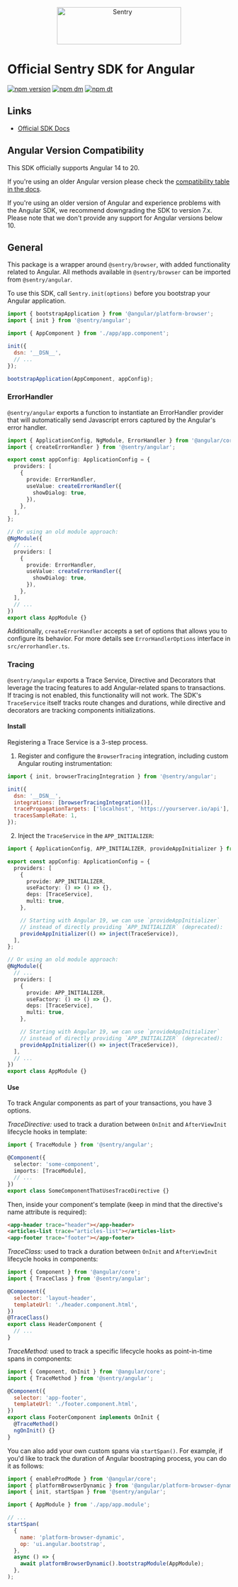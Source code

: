 <p align="center">
  <a href="https://sentry.io/?utm_source=github&utm_medium=logo" target="_blank">
    <img src="https://sentry-brand.storage.googleapis.com/sentry-wordmark-dark-280x84.png" alt="Sentry" width="280" height="84">
  </a>
</p>

# Official Sentry SDK for Angular

[![npm version](https://img.shields.io/npm/v/@sentry/angular.svg)](https://www.npmjs.com/package/@sentry/angular)
[![npm dm](https://img.shields.io/npm/dm/@sentry/angular.svg)](https://www.npmjs.com/package/@sentry/angular)
[![npm dt](https://img.shields.io/npm/dt/@sentry/angular.svg)](https://www.npmjs.com/package/@sentry/angular)

## Links

- [Official SDK Docs](https://docs.sentry.io/platforms/javascript/angular/)

## Angular Version Compatibility

This SDK officially supports Angular 14 to 20.

If you're using an older Angular version please check the
[compatibility table in the docs](https://docs.sentry.io/platforms/javascript/guides/angular/#angular-version-compatibility).

If you're using an older version of Angular and experience problems with the Angular SDK, we recommend downgrading the
SDK to version 7.x. Please note that we don't provide any support for Angular versions below 10.

## General

This package is a wrapper around `@sentry/browser`, with added functionality related to Angular. All methods available
in `@sentry/browser` can be imported from `@sentry/angular`.

To use this SDK, call `Sentry.init(options)` before you bootstrap your Angular application.

```javascript
import { bootstrapApplication } from '@angular/platform-browser';
import { init } from '@sentry/angular';

import { AppComponent } from './app/app.component';

init({
  dsn: '__DSN__',
  // ...
});

bootstrapApplication(AppComponent, appConfig);
```

### ErrorHandler

`@sentry/angular` exports a function to instantiate an ErrorHandler provider that will automatically send Javascript
errors captured by the Angular's error handler.

```ts
import { ApplicationConfig, NgModule, ErrorHandler } from '@angular/core';
import { createErrorHandler } from '@sentry/angular';

export const appConfig: ApplicationConfig = {
  providers: [
    {
      provide: ErrorHandler,
      useValue: createErrorHandler({
        showDialog: true,
      }),
    },
  ],
};

// Or using an old module approach:
@NgModule({
  // ...
  providers: [
    {
      provide: ErrorHandler,
      useValue: createErrorHandler({
        showDialog: true,
      }),
    },
  ],
  // ...
})
export class AppModule {}
```

Additionally, `createErrorHandler` accepts a set of options that allows you to configure its behavior. For more details
see `ErrorHandlerOptions` interface in `src/errorhandler.ts`.

### Tracing

`@sentry/angular` exports a Trace Service, Directive and Decorators that leverage the tracing features to add
Angular-related spans to transactions. If tracing is not enabled, this functionality will not work. The SDK's
`TraceService` itself tracks route changes and durations, while directive and decorators are tracking components
initializations.

#### Install

Registering a Trace Service is a 3-step process.

1. Register and configure the `BrowserTracing` integration, including custom Angular routing instrumentation:

```javascript
import { init, browserTracingIntegration } from '@sentry/angular';

init({
  dsn: '__DSN__',
  integrations: [browserTracingIntegration()],
  tracePropagationTargets: ['localhost', 'https://yourserver.io/api'],
  tracesSampleRate: 1,
});
```

2. Inject the `TraceService` in the `APP_INITIALIZER`:

```ts
import { ApplicationConfig, APP_INITIALIZER, provideAppInitializer } from '@angular/core';

export const appConfig: ApplicationConfig = {
  providers: [
    {
      provide: APP_INITIALIZER,
      useFactory: () => () => {},
      deps: [TraceService],
      multi: true,
    },

    // Starting with Angular 19, we can use `provideAppInitializer`
    // instead of directly providing `APP_INITIALIZER` (deprecated):
    provideAppInitializer(() => inject(TraceService)),
  ],
};

// Or using an old module approach:
@NgModule({
  // ...
  providers: [
    {
      provide: APP_INITIALIZER,
      useFactory: () => () => {},
      deps: [TraceService],
      multi: true,
    },

    // Starting with Angular 19, we can use `provideAppInitializer`
    // instead of directly providing `APP_INITIALIZER` (deprecated):
    provideAppInitializer(() => inject(TraceService)),
  ],
  // ...
})
export class AppModule {}
```

#### Use

To track Angular components as part of your transactions, you have 3 options.

_TraceDirective:_ used to track a duration between `OnInit` and `AfterViewInit` lifecycle hooks in template:

```ts
import { TraceModule } from '@sentry/angular';

@Component({
  selector: 'some-component',
  imports: [TraceModule],
  // ...
})
export class SomeComponentThatUsesTraceDirective {}
```

Then, inside your component's template (keep in mind that the directive's name attribute is required):

```html
<app-header trace="header"></app-header>
<articles-list trace="articles-list"></articles-list>
<app-footer trace="footer"></app-footer>
```

_TraceClass:_ used to track a duration between `OnInit` and `AfterViewInit` lifecycle hooks in components:

```javascript
import { Component } from '@angular/core';
import { TraceClass } from '@sentry/angular';

@Component({
  selector: 'layout-header',
  templateUrl: './header.component.html',
})
@TraceClass()
export class HeaderComponent {
  // ...
}
```

_TraceMethod:_ used to track a specific lifecycle hooks as point-in-time spans in components:

```javascript
import { Component, OnInit } from '@angular/core';
import { TraceMethod } from '@sentry/angular';

@Component({
  selector: 'app-footer',
  templateUrl: './footer.component.html',
})
export class FooterComponent implements OnInit {
  @TraceMethod()
  ngOnInit() {}
}
```

You can also add your own custom spans via `startSpan()`. For example, if you'd like to track the duration of Angular
boostraping process, you can do it as follows:

```javascript
import { enableProdMode } from '@angular/core';
import { platformBrowserDynamic } from '@angular/platform-browser-dynamic';
import { init, startSpan } from '@sentry/angular';

import { AppModule } from './app/app.module';

// ...
startSpan(
  {
    name: 'platform-browser-dynamic',
    op: 'ui.angular.bootstrap',
  },
  async () => {
    await platformBrowserDynamic().bootstrapModule(AppModule);
  },
);
```
